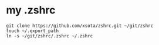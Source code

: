 # my .zshrc

```
git clone https://github.com/xsota/zshrc.git ~/git/zshrc
touch ~/.export_path
ln -s ~/git/zshrc/.zshrc ~/.zshrc
```

